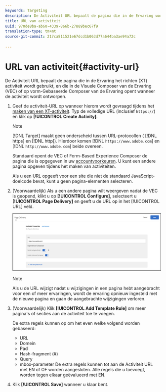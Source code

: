 ```yaml
---
keywords: Targeting
description: De Activiteit URL bepaalt de pagina die in de Ervaring wordt gebruikt richtend activiteit, en die in de Composer van de Ervaring van het Doel van Adobe Visuele (VEC) of op vorm-Gebaseerde Composer van de Ervaring opent wanneer de activiteit wordt ontworpen.
title: URL van activiteit
uuid: 970de8ba-ab60-4339-866b-27889bec67f9
translation-type: tm+mt
source-git-commit: 217ca811521e67dcd1b063d77a644ba3ae94a72c

---
```



# URL van activiteit{#activity-url}

De Activiteit URL bepaalt de pagina die in de Ervaring het richten (XT) activiteit wordt gebruikt, en die in de Visuele Composer van de Ervaring (VEC) of op vorm-Gebaseerde Composer van de Ervaring opent wanneer de activiteit wordt ontworpen.

1. Geef de activiteit-URL op wanneer hierom wordt gevraagd tijdens het [maken van een XT-activiteit](/help/c-activities/t-experience-target/t-xt-create/xt-create.md). Typ de volledige URL (inclusief `https://`) en klik op **[!UICONTROL Create Activity]**.

   >[!NOTE]
   >
   >[!DNL Target] maakt geen onderscheid tussen URL-protocollen ( [!DNL https] en [!DNL http]). Hierdoor komen [!DNL `https://www.adobe.com`] en [!DNL `http://www.adobe.com`] beide overeen.
   >
   >Standaard opent de VEC of Form-Based Experience Composer de pagina die is opgegeven in uw [accountvoorkeuren](/help/administrating-target/r-target-account-preferences/target-account-preferences.md). U kunt een andere pagina opgeven tijdens het maken van activiteiten.
   >
   >Als u een URL opgeeft voor een site die niet de standaard JavaScript-doelcode bevat, kunt u geen pagina-elementen selecteren.

1. (Voorwaardelijk) Als u een andere pagina wilt weergeven nadat de VEC is geopend, klikt u op **[!UICONTROL Configure]**, selecteert u **[!UICONTROL Page Delivery]** en geeft u de URL op in het [!UICONTROL URL] veld.

   ![Dialoogvenster Pagina-aflevering](/help/c-activities/t-experience-target/t-xt-create/assets/url-config-new.png)

   >[!NOTE]
   >
   >Als u de URL wijzigt nadat u wijzigingen in een pagina hebt aangebracht voor een of meer ervaringen, wordt de ervaring opnieuw ingesteld met de nieuwe pagina en gaan de aangebrachte wijzigingen verloren.

1. (Voorwaardelijk) Klik **[!UICONTROL Add Template Rule]** om meer pagina&#39;s of secties aan de activiteit toe te voegen.

   De extra regels kunnen op om het even welke volgend worden gebaseerd:

   * URL
   * Domein
   * Pad
   * Hash-fragment (#)
   * Query
   * mbox-parameter
   De extra regels kunnen tot aan de Activiteit URL met EN of OF worden aangesloten. Alle regels die u toevoegt, worden tegen elkaar geëvalueerd met EN.

1. Klik **[!UICONTROL Save]** wanneer u klaar bent.